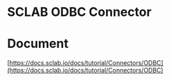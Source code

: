 SCLAB ODBC Connector
==============================

# Document
[https://docs.sclab.io/docs/tutorial/Connectors/ODBC](https://docs.sclab.io/docs/tutorial/Connectors/ODBC)
